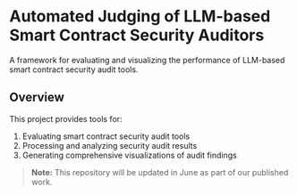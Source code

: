 # Automated Judging of LLM-based Smart Contract Security Auditors

A framework for evaluating and visualizing the performance of LLM-based smart contract security audit tools.

## Overview

This project provides tools for:

1. Evaluating smart contract security audit tools
2. Processing and analyzing security audit results
3. Generating comprehensive visualizations of audit findings



> **Note:** This repository will be updated in June as part of our published work.